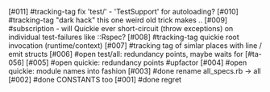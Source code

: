 [#011]       #tracking-tag fix 'test/' - 'TestSupport' for autoloading?
[#010]       #tracking-tag "dark hack" this one weird old trick makes ..
[#009]       #subscription - will Quickie ever short-circuit (throw
               exceptions) on individual test-failures like ::Rspec?
[#008]       #tracking-tag quickie root invocation (runtime/context)
[#007]       #tracking tag of simlar places with line / emit structs
[#006] #open test/all: redundancy points, maybe waits for [#ta-056]
[#005] #open quickie: redundancy points #upfactor
[#004] #open quickie: module names into fashion
[#003]       #done rename all_specs.rb -> all
[#002]       #done CONSTANTS too
[#001]       #done regret
